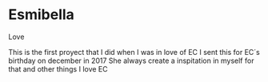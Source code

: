 # Esmibella
Love

This is the first proyect that I did when I was in love of EC
I sent this for EC´s birthday on december in 2017
She always create a inspitation in myself
for that and other things I love EC
